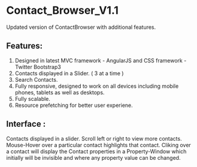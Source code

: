 Contact_Browser_V1.1
====================

Updated version of ContactBrowser with additional features.

Features:
------------------------

1. Designed in latest MVC framework - AngularJS and CSS framework - Twitter Bootstrap3
2. Contacts displayed in a Slider. ( 3 at a time )
3. Search Contacts.
4. Fully responsive, designed to work on all devices including mobile phones, tablets as well as desktops.
5. Fully scalable.
6. Resource prefetching for better user experiene.

Interface :
-----------------------------------------------------------------------

Contacts displayed in a slider. Scroll left or right to view more contacts. Mouse-Hover over a particular contact highlights that contact. Cliking over a contact will
display the Contact properties in a Property-Window which initially will be invisible
and where any property value can be changed.
